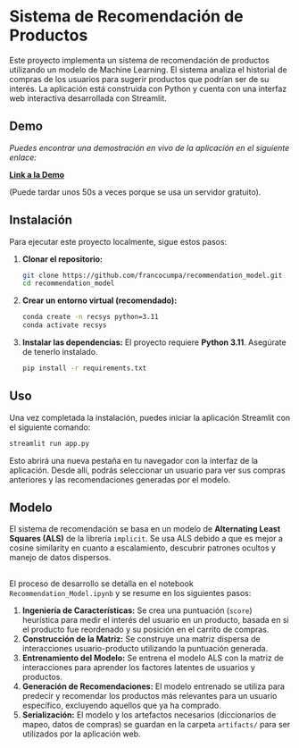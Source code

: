 # Sistema de Recomendación de Productos

Este proyecto implementa un sistema de recomendación de productos utilizando un modelo de Machine Learning. El sistema analiza el historial de compras de los usuarios para sugerir productos que podrían ser de su interés. La aplicación está construida con Python y cuenta con una interfaz web interactiva desarrollada con Streamlit.

## Demo

*Puedes encontrar una demostración en vivo de la aplicación en el siguiente enlace:*

**[Link a la Demo](https://recsys-rn9d.onrender.com/)** 

(Puede tardar unos 50s a veces porque se usa un servidor gratuito).

## Instalación

Para ejecutar este proyecto localmente, sigue estos pasos:

1.  **Clonar el repositorio:**
    ```bash
    git clone https://github.com/francocumpa/recommendation_model.git
    cd recommendation_model
    ```

2.  **Crear un entorno virtual (recomendado):**
    ```bash
    conda create -n recsys python=3.11
    conda activate recsys
    ```

3.  **Instalar las dependencias:**
    El proyecto requiere **Python 3.11**. Asegúrate de tenerlo instalado.
    ```bash
    pip install -r requirements.txt
    ```

## Uso

Una vez completada la instalación, puedes iniciar la aplicación Streamlit con el siguiente comando:

```bash
streamlit run app.py
```

Esto abrirá una nueva pestaña en tu navegador con la interfaz de la aplicación. Desde allí, podrás seleccionar un usuario para ver sus compras anteriores y las recomendaciones generadas por el modelo.

## Modelo

El sistema de recomendación se basa en un modelo de **Alternating Least Squares (ALS)** de la librería `implicit`. 
Se usa ALS debido a que es mejor a cosine similarity en cuanto a escalamiento, descubrir patrones ocultos y manejo de datos dispersos.

##
El proceso de desarrollo se detalla en el notebook `Recommendation_Model.ipynb` y se resume en los siguientes pasos:

1.  **Ingeniería de Características:** Se crea una puntuación (`score`) heurística para medir el interés del usuario en un producto, basada en si el producto fue reordenado y su posición en el carrito de compras.
2.  **Construcción de la Matriz:** Se construye una matriz dispersa de interacciones usuario-producto utilizando la puntuación generada.
3.  **Entrenamiento del Modelo:** Se entrena el modelo ALS con la matriz de interacciones para aprender los factores latentes de usuarios y productos.
4.  **Generación de Recomendaciones:** El modelo entrenado se utiliza para predecir y recomendar los productos más relevantes para un usuario específico, excluyendo aquellos que ya ha comprado.
5.  **Serialización:** El modelo y los artefactos necesarios (diccionarios de mapeo, datos de compras) se guardan en la carpeta `artifacts/` para ser utilizados por la aplicación web.
